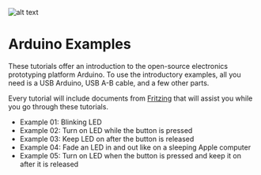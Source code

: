 ![alt text](https://github.com/fusion94/ArduinoExamples/raw/master/oslogos.png "Open Source Logos")

Arduino Examples
===============

These tutorials offer an introduction to the open-source electronics prototyping platform Arduino. To use the 
introductory examples, all you need is a USB Arduino, USB A-B cable, and a few other parts.

Every tutorial will include documents from [Fritzing](http://www.fritzing.org) that will assist you while you go through
these tutorials.

+ Example 01: Blinking LED
+ Example 02: Turn on LED while the button is pressed
+ Example 03: Keep LED on after the button is released
+ Example 04: Fade an LED in and out like on a sleeping Apple computer
+ Example 05: Turn on LED when the button is pressed and keep it on after it is released
